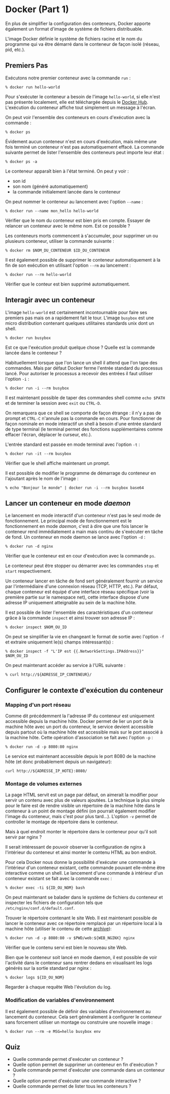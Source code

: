
# Docker (Part 1)

En plus de simplifier la configuration des conteneurs, Docker apporte
également un format d'image de système de fichiers distribuable.

L'image Docker définie le système de fichiers racine et le nom du programme
qui va être démarré dans le conteneur de façon isolé (réseau, pid, etc.). 

## Premiers Pas

Exécutons notre premier conteneur avec la commande `run` :
```
% docker run hello-world
```

Pour s'exécuter le conteneur a besoin de l'image `hello-world`, si elle n'est 
pas présente localement, elle est téléchargée depuis le [Docker Hub](https://hub.docker.com/_/hello-world). L'exécution du conteneur affiche tout 
simplement un message à l'écran.

On peut voir l'ensemble des conteneurs en cours d'exécution avec la commande :
```
% docker ps
```

Évidement aucun conteneur n'est en cours d'exécution, mais même une fois
terminé un conteneur n'est pas automatiquement effacé. La commande suivante
permet de lister l'ensemble des conteneurs peut importe leur état :
```
% docker ps -a
```
Le conteneur apparaît bien à l'état terminé. On peut y voir :
* son id
* son nom (généré automatiquement)
* la commande initialement lancée dans le conteneur

On peut nommer le conteneur au lancement avec l'option `--name` :
```
% docker run --name mon_hello hello-world
```

Vérifier que le nom du conteneur est bien pris en compte.
Essayer de relancer un conteneur avec le même nom. Est ce possible ?

Les conteneurs morts commencent à s'accumuler, pour supprimer
un ou plusieurs conteneur, utiliser la commande suivante :
```
% docker rm $NOM_DU_CONTENEUR $ID_DU_CONTENEUR
```

Il est également possible de supprimer le conteneur automatiquement à la
fin de son exécution en utilisant l'option `--rm` au lancement :
```
% docker run --rm hello-world
```

Vérifier que le conteur est bien supprimé automatiquement.

## Interagir avec un conteneur

L'image `hello-world` est certainement incontournable pour faire
ses premiers pas mais on a rapidement fait le tour. L'image `busybox`
est une micro distribution contenant quelques utilitaires standards unix
dont un shell.

```
% docker run busybox
```

Est ce que l'exécution produit quelque chose ? Quelle est la commande
lancée dans le conteneur ?

Habituellement lorsque que l'on lance un shell il attend que l'on tape
des commandes. Mais par défaut Docker ferme l'entrée standard du processus
lancé. Pour autoriser le processus a recevoir des entrées il faut utiliser 
l'option `-i` :
```
% docker run -i --rm busybox
```

Il est maintenant possible de taper des commandes shell comme `echo $PATH`
et de terminer la session avec `exit` ou `CTRL-D`.

On remarquera que ce shell se comporte de façon étrange : il n'y a pas
de prompt et `CTRL-C` n'annule pas la commande en cours. Pour fonctionner
de façon nominale en mode interactif un shell à besoin d'une entrée standard
de type terminal (le terminal permet des fonctions supplémentaires comme
effacer l'écran, déplacer le curseur, etc.). 

L'entrée standard est passée en mode terminal avec l'option `-t` :
```
% docker run -it --rm busybox
```
Vérifier que le shell affiche maintenant un prompt.

Il est possible de modifier le programme de démarrage du conteneur
en l'ajoutant après le nom de l'image :
```
% echo "Bonjour le monde" | docker run -i --rm busybox base64
```

## Lancer un conteneur en mode *daemon*

Le lancement en mode interactif d'un conteneur n'est pas le seul mode de
fonctionnement. Le principal mode de fonctionnement est le fonctionnement
en mode *daemon*, c'est à dire que une fois lancer le conteneur rend 
immédiatement a main mais continu de s'exécuter en tâche de fond.
Un conteneur en mode daemon se lance avec l'option `-d` :
```
% docker run -d nginx
```

Vérifier que le conteneur est en cour d'exécution avec la commande `ps`.

Le conteneur peut être stopper ou démarrer avec les commandes `stop` et
`start` respectivement.

Un conteneur lancer en tâche de fond sert généralement fournir un service 
par l'intermédiaire d'une connexion réseau (TCP, HTTP, etc.). Par défaut,
chaque conteneur est équipé d'une interface réseau spécifique (voir la 
première partie sur le namespace net), cette interface dispose d'une
adresse IP uniquement atteignable au sein de la machine hôte.

Il est possible de lister l'ensemble des caractéristiques d'un conteneur
grâce à la commande `inspect` et ainsi trouver son adresse IP :
```
% docker inspect $NOM_OU_ID
```

On peut se simplifier la vie en changeant le format de sortie avec
l'option `-f` et extraire uniquement le(s) champs intéressant(s) :
```
% docker inspect -f "L'IP est {{.NetworkSettings.IPAddress}}" $NOM_OU_ID
```
On peut maintenant accéder au service à l'URL suivante :
```
% curl http://${ADRESSE_IP_CONTENEUR}/
```

## Configurer le contexte d'exécution du conteneur

### Mapping d'un port réseau

Comme dit précédemment la l'adresse IP du conteneur est uniquement
accessible depuis la machine hôte. Docker permet de lier
un port de la machine hôte avec un port du conteneur, le service
devient accessible depuis partout où la machine hôte est accessible
mais sur le port associé à la machine hôte. Cette opération d'association
se fait avec l'option `-p` :

```
% docker run -d -p 8080:80 nginx
```

Le service est maintenant accessible depuis le port 8080 de la machine
hôte (et donc probablement depuis un navigateur):
```
curl http://${ADRESSE_IP_HOTE}:8080/
```
### Montage de volumes externes

La page HTML servit est un page par défaut, on aimerait la modifier
pour servir un contenu avec plus de valeurs ajoutées.
La technique la plus simple
pour le faire est de rendre visible un répertoire de la machine hôte
dans le conteneur à un point de montage défini (on pourrait également
modifier l'image du conteneur, mais c'est pour plus tard...).
L'option `-v` permet de controller le montage de répertoire dans le conteneur.

Mais à quel endroit monter le répertoire dans le conteneur
pour qu'il soit servir par nginx ?

Il serait intéressant de pouvoir observer la configuration de nginx
à l'intérieur du conteneur et ainsi monter le contenu HTML au bon endroit.

Pour cela Docker nous donne la possibilité d'exécuter une commande à
l'intérieur d'un conteneur existant, cette commande pouvant elle-même
être interactive comme un shell. Le lancement d'une commande à intérieur
d'un conteneur existant se fait avec la commande `exec` :

```
% docker exec -ti ${ID_OU_NOM} bash
```

On peut maintenant se balader dans le système de fichiers du conteneur
et inspecter les fichiers de configuration tels que 
`/etc/nginx/conf.d/default.conf`.

Trouver le répertoire contenant le site Web. Il est maintenant possible
de lancer le conteneur avec ce répertoire remplacé par un répertoire
local à la machine hôte (utiliser le contenu de cette [archive](data/web.tar.gz)):
```
% docker run -d -p 8080:80 -v $PWD/web:${WEB_NGINX} nginx
```

Vérifier que le contenu servi est bien le nouveau site Web.

Bien que le conteneur soit lancé en mode daemon, il est possible
de voir l'activité dans le conteneur sans rentrer dedans en visualisant les 
logs générés sur la sortie standard par nginx :
```
% docker logs ${ID_OU_NOM}
```

Regarder à chaque requête Web l'évolution du log.

### Modification de variables d'environnement

Il est également possible de définir des variables d'environnement
au lancement du conteneur. Cela sert généralement à configurer le
conteneur sans forcement utiliser un montage ou construire une
nouvelle image :
```
% docker run --rm -e MSG=hello busybox env
```

## Quiz

* Quelle commande permet d'exécuter un conteneur ?
* Quelle option permet de supprimer un conteneur en fin d'exécution ? 
* Quelle commande permet d'exécuter une commande dans un conteneur ?
* Quelle option permet d'exécuter une commande interactive ?
* Quelle commande permet de lister tous les conteneurs ?